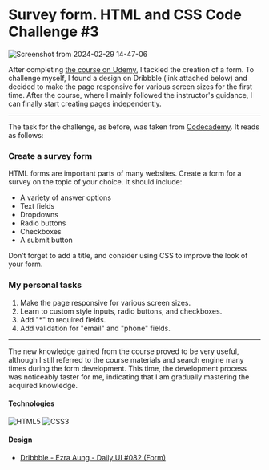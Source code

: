 # Survey form. HTML and CSS Code Challenge #3

![Screenshot from 2024-02-29 14-47-06](https://github.com/chasowska/survey-form/assets/152532598/039c38b7-0c0a-4b86-966e-e0659a0daf6a)

After completing [the course on Udemy](https://github.com/chasowska/course-CSS), I tackled the
creation of a form. To challenge myself, I
found
a design on Dribbble (link attached below) and decided to make the page responsive for various
screen sizes for the first time. After the course, where I mainly followed the instructor's
guidance, I can finally start creating pages independently.
___

The task for the challenge, as before, was taken
from [Codecademy](https://www.codecademy.com/resources/blog/html-and-css-code-challenges-for-beginners/).
It reads as follows:

### Create a survey form

HTML forms are important parts of many websites. Create a form for a survey on the topic of your
choice. It should include:

- A variety of answer options
- Text fields
- Dropdowns
- Radio buttons
- Checkboxes
- A submit button

Don’t forget to add a title, and consider using CSS to improve the look of your
form.

### My personal tasks

1. Make the page responsive for various screen sizes.
2. Learn to custom style inputs, radio buttons, and checkboxes.
3. Add "*" to required fields.
4. Add validation for "email" and "phone" fields.

---

The new knowledge gained from the course proved to be very useful, although I still referred to the
course materials and search engine many times during the form development. This time, the
development process was noticeably faster for me, indicating that I am gradually mastering the
acquired knowledge.

#### Technologies

![HTML5](https://img.shields.io/badge/html5-%23E34F26.svg?style=for-the-badge&logo=html5&logoColor=white)
![CSS3](https://img.shields.io/badge/css3-%231572B6.svg?style=for-the-badge&logo=css3&logoColor=white)

#### Design

- [Dribbble - Ezra Aung - Daily UI #082 (Form)](https://dribbble.com/shots/17675709-Daily-UI-082-Form)
